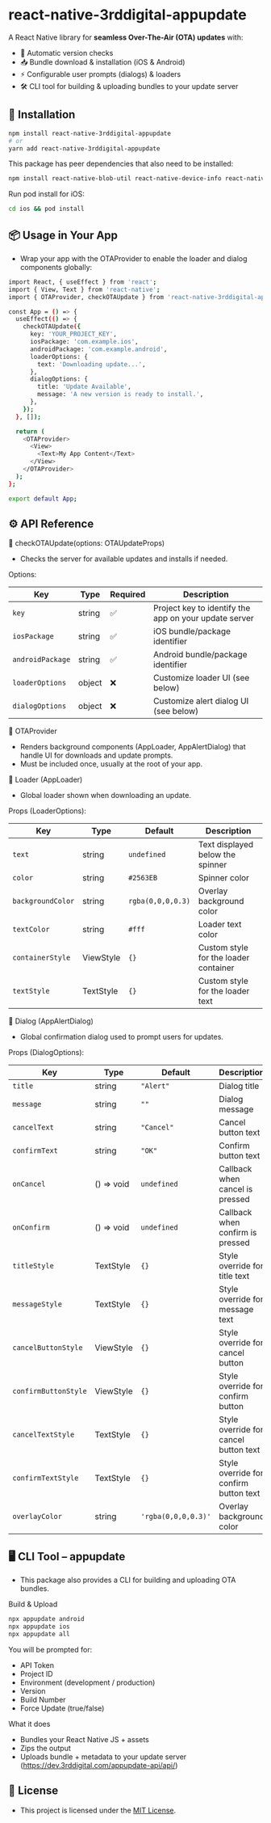 # react-native-3rddigital-appupdate

A React Native library for **seamless Over-The-Air (OTA) updates** with:

- 🔄 Automatic version checks
- 📥 Bundle download & installation (iOS & Android)
- ⚡ Configurable user prompts (dialogs) & loaders
- 🛠️ CLI tool for building & uploading bundles to your update server

## 🚀 Installation

```sh
npm install react-native-3rddigital-appupdate
# or
yarn add react-native-3rddigital-appupdate
```

This package has peer dependencies that also need to be installed:

```sh
npm install react-native-blob-util react-native-device-info react-native-ota-hot-update
```

Run pod install for iOS:

```sh
cd ios && pod install
```

## 📦 Usage in Your App

- Wrap your app with the OTAProvider to enable the loader and dialog components globally:

```sh
import React, { useEffect } from 'react';
import { View, Text } from 'react-native';
import { OTAProvider, checkOTAUpdate } from 'react-native-3rddigital-appupdate';

const App = () => {
  useEffect(() => {
    checkOTAUpdate({
      key: 'YOUR_PROJECT_KEY',
      iosPackage: 'com.example.ios',
      androidPackage: 'com.example.android',
      loaderOptions: {
        text: 'Downloading update...',
      },
      dialogOptions: {
        title: 'Update Available',
        message: 'A new version is ready to install.',
      },
    });
  }, []);

  return (
    <OTAProvider>
      <View>
        <Text>My App Content</Text>
      </View>
    </OTAProvider>
  );
};

export default App;
```

## ⚙️ API Reference

🔹 checkOTAUpdate(options: OTAUpdateProps)

- Checks the server for available updates and installs if needed.

Options:

| Key              | Type   | Required | Description                                           |
| ---------------- | ------ | -------- | ----------------------------------------------------- |
| `key`            | string | ✅       | Project key to identify the app on your update server |
| `iosPackage`     | string | ✅       | iOS bundle/package identifier                         |
| `androidPackage` | string | ✅       | Android bundle/package identifier                     |
| `loaderOptions`  | object | ❌       | Customize loader UI (see below)                       |
| `dialogOptions`  | object | ❌       | Customize alert dialog UI (see below)                 |

🔹 OTAProvider

- Renders background components (AppLoader, AppAlertDialog) that handle UI for downloads and update prompts.
- Must be included once, usually at the root of your app.

🔹 Loader (AppLoader)

- Global loader shown when downloading an update.

Props (LoaderOptions):

| Key               | Type      | Default           | Description                           |
| ----------------- | --------- | ----------------- | ------------------------------------- |
| `text`            | string    | `undefined`       | Text displayed below the spinner      |
| `color`           | string    | `#2563EB`         | Spinner color                         |
| `backgroundColor` | string    | `rgba(0,0,0,0.3)` | Overlay background color              |
| `textColor`       | string    | `#fff`            | Loader text color                     |
| `containerStyle`  | ViewStyle | `{}`              | Custom style for the loader container |
| `textStyle`       | TextStyle | `{}`              | Custom style for the loader text      |

🔹 Dialog (AppAlertDialog)

- Global confirmation dialog used to prompt users for updates.

Props (DialogOptions):

| Key                  | Type       | Default             | Description                            |
| -------------------- | ---------- | ------------------- | -------------------------------------- |
| `title`              | string     | `"Alert"`           | Dialog title                           |
| `message`            | string     | `""`                | Dialog message                         |
| `cancelText`         | string     | `"Cancel"`          | Cancel button text                     |
| `confirmText`        | string     | `"OK"`              | Confirm button text                    |
| `onCancel`           | () => void | `undefined`         | Callback when cancel is pressed        |
| `onConfirm`          | () => void | `undefined`         | Callback when confirm is pressed       |
| `titleStyle`         | TextStyle  | `{}`                | Style override for title text          |
| `messageStyle`       | TextStyle  | `{}`                | Style override for message text        |
| `cancelButtonStyle`  | ViewStyle  | `{}`                | Style override for cancel button       |
| `confirmButtonStyle` | ViewStyle  | `{}`                | Style override for confirm button      |
| `cancelTextStyle`    | TextStyle  | `{}`                | Style override for cancel button text  |
| `confirmTextStyle`   | TextStyle  | `{}`                | Style override for confirm button text |
| `overlayColor`       | string     | `'rgba(0,0,0,0.3)'` | Overlay background color               |

## 🖥️ CLI Tool – appupdate

- This package also provides a CLI for building and uploading OTA bundles.

Build & Upload

```sh
npx appupdate android
npx appupdate ios
npx appupdate all
```

You will be prompted for:

- API Token
- Project ID
- Environment (development / production)
- Version
- Build Number
- Force Update (true/false)

What it does

- Bundles your React Native JS + assets
- Zips the output
- Uploads bundle + metadata to your update server (https://dev.3rddigital.com/appupdate-api/api/)

## 📄 License

- This project is licensed under the [MIT License](./LICENSE).
